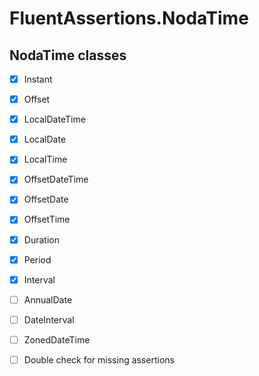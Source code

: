 # FluentAssertions.NodaTime

## NodaTime classes

- [x] Instant
- [x] Offset
- [x] LocalDateTime
- [x] LocalDate
- [x] LocalTime
- [x] OffsetDateTime
- [x] OffsetDate
- [x] OffsetTime
- [x] Duration
- [x] Period
- [x] Interval
- [ ] AnnualDate
- [ ] DateInterval
- [ ] ZonedDateTime

- [ ] Double check for missing assertions
